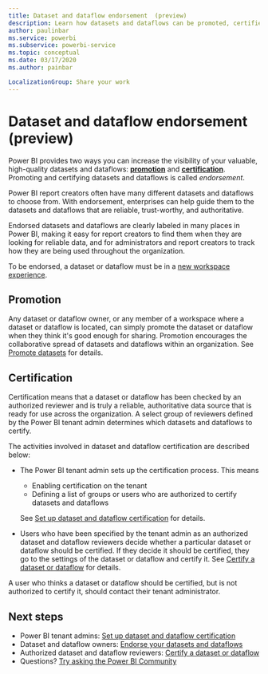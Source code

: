 ```yaml
---
title: Dataset and dataflow endorsement  (preview)
description: Learn how datasets and dataflows can be promoted, certified, and labeled as reliable, trusted sources of data in your organization.
author: paulinbar
ms.service: powerbi
ms.subservice: powerbi-service
ms.topic: conceptual
ms.date: 03/17/2020
ms.author: painbar

LocalizationGroup: Share your work
---
```

# Dataset and dataflow endorsement (preview)

Power BI provides two ways you can increase the visibility of your valuable, high-quality datasets and dataflows: **[promotion](#promotion)** and **[certification](#certification)**. Promoting and certifying datasets and dataflows is called *endorsement*.

Power BI report creators often have many different datasets and dataflows to choose from. With endorsement, enterprises can help guide them to the datasets and dataflows that are reliable, trust-worthy, and authoritative.

Endorsed datasets and dataflows are clearly labeled in many places in Power BI, making it easy for report creators to find them when they are looking for reliable data, and for administrators and report creators to track how they are being used throughout the organization.

To be endorsed, a dataset or dataflow must be in a [new workspace experience](../service-new-workspaces.md).

## Promotion

Any dataset or dataflow owner, or any member of a workspace where a dataset or dataflow is located,  can simply promote the dataset or dataflow when they think it's good enough for sharing. Promotion encourages the collaborative spread of datasets and dataflows within an organization. See [Promote datasets](service-endorse-datasets-dataflows.md#promote-a-dataset-or-dataflow) for details.

## Certification

Certification means that a dataset or dataflow has been checked by an authorized reviewer and is truly a reliable, authoritative data source that is ready for use across the organization. A select group of reviewers defined by the Power BI tenant admin determines which datasets and dataflows to certify.

The activities involved in dataset and dataflow certification are described below:

* The Power BI tenant admin sets up the certification process. This means
   * Enabling certification on the tenant
   * Defining a list of groups or users who are authorized to certify datasets and dataflows
   
   See [Set up dataset and dataflow certification](../admin/service-admin-setup-certification.md) for details.

* Users who have been specified by the tenant admin as an authorized dataset and dataflow reviewers decide whether a particular dataset or dataflow should be certified. If they decide it should be certified, they go to the settings of the dataset or dataflow and certify it. See [Certify a dataset or dataflow](service-certify-datasets-dataflows.md) for details.

A user who thinks a dataset or dataflow should be certified, but is not authorized to certify it, should contact their tenant administrator.

## Next steps
* Power BI tenant admins: [Set up dataset and dataflow certification](../admin/service-admin-setup-certification.md)
* Dataset and dataflow owners: [Endorse your datasets and dataflows](service-endorse-datasets-dataflows.md#request-dataset-or-dataflow-certification)
* Authorized dataset and dataflow reviewers: [Certify a dataset or dataflow](service-certify-datasets-dataflows.md)
* Questions? [Try asking the Power BI Community](https://community.powerbi.com/)
